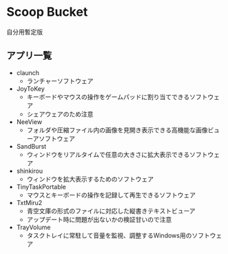 # Scoop Bucket

自分用暫定版

## アプリ一覧

* claunch
  * ランチャーソフトウェア
* JoyToKey
  * キーボードやマウスの操作をゲームパッドに割り当てできるソフトウェア
  * シェアウェアのため注意
* NeeView
  * フォルダや圧縮ファイル内の画像を見開き表示できる高機能な画像ビューアソフトウェア
* SandBurst
  * ウィンドウをリアルタイムで任意の大きさに拡大表示できるソフトウェア
* shinkirou
  * ウィンドウを拡大表示するためのソフトウェア
* TinyTaskPortable
  * マウスとキーボードの操作を記録して再生できるソフトウェア
* TxtMiru2
  * 青空文庫の形式のファイルに対応した縦書きテキストビューア
  * アップデート時に問題が出ないかの検証甘いので注意
* TrayVolume
  * タスクトレイに常駐して音量を監視、調整するWindows用のソフトウェア
